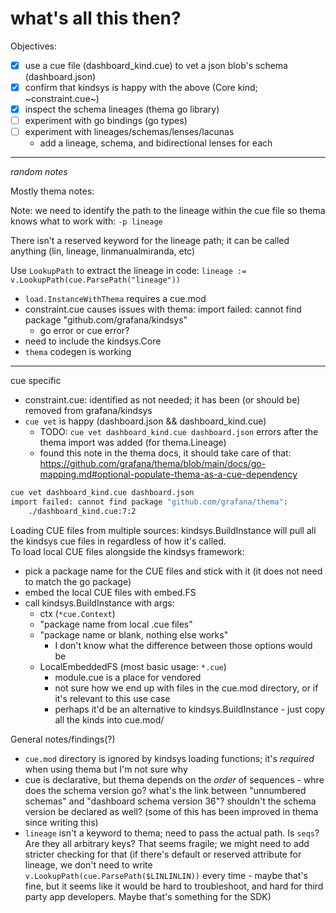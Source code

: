 # what's all this then? 

Objectives:
- [x] use a cue file (dashboard_kind.cue) to vet a json blob's schema (dashboard.json)
- [x] confirm that kindsys is happy with the above (Core kind; ~constraint.cue~)
- [x] inspect the schema lineages (thema go library)
- [ ] experiment with go bindings (go types)
- [ ] experiment with lineages/schemas/lenses/lacunas 
    - add a lineage, schema, and bidirectional lenses for each

------
_random notes_

Mostly thema notes:

Note: we need to identify the path to the lineage within the cue file so thema knows what to work with:
```-p lineage```

There isn't a reserved keyword for the lineage path; it can be called anything (lin, lineage, linmanualmiranda, etc)

Use `LookupPath` to extract the lineage in code:
```lineage := v.LookupPath(cue.ParsePath("lineage"))```

* `load.InstanceWithThema` requires a cue.mod
* constraint.cue causes issues with thema: import failed: cannot find package "github.com/grafana/kindsys"
    * go error or cue error?
* need to include the kindsys.Core
* `thema` codegen is working  

---

cue specific

* constraint.cue: identified as not needed; it has been (or should be) removed from grafana/kindsys
* `cue vet` is happy (dashboard.json && dashboard_kind.cue)
    * TODO: `cue vet dashboard_kind.cue dashboard.json` errors after the thema import was added (for thema.Lineage)
    - found this note in the thema docs, it should take care of that: https://github.com/grafana/thema/blob/main/docs/go-mapping.md#optional-populate-thema-as-a-cue-dependency

```bash
cue vet dashboard_kind.cue dashboard.json
import failed: cannot find package "github.com/grafana/thema":
    ./dashboard_kind.cue:7:2
```

Loading CUE files from multiple sources:
kindsys.BuildInstance  will pull all the kindsys cue files in regardless of how it's called.  
To load local CUE files alongside the kindsys framework:
- pick a package name for the CUE files and stick with it (it does not need to match the go package)
- embed the local CUE files with embed.FS 
- call kindsys.BuildInstance with args:
    * ctx (`*cue.Context`)
    * "package name from local .cue files" 
    * "package name or blank, nothing else works" 
        - I don't know what the difference between those options would be
    * LocalEmbeddedFS (most basic usage: `*.cue`) 
        - module.cue is a place for vendored 
        - not sure how we end up with files in the cue.mod directory, or if it's relevant to this use case
        - perhaps it'd be an alternative to kindsys.BuildInstance - just copy all the kinds into cue.mod/


General notes/findings(?)

- `cue.mod` directory is ignored by kindsys loading functions; it's _required_ when using thema but I'm not sure why
- cue is declarative, but thema depends on the _order_ of sequences - whre does the schema version go? what's the link between "unnumbered schemas" and "dashboard schema version 36"? shouldn't the schema version be declared as well? (some of this has been improved in thema since writing this)
- `lineage` isn't a keyword to thema; need to pass the actual path. Is `seqs`? Are they all arbitrary keys? That seems fragile; we might need to add stricter checking for that (if there's default or reserved attribute for lineage, we don't need to write `v.LookupPath(cue.ParsePath($LINLINLIN))` every time - maybe that's fine, but it seems like it would be hard to troubleshoot, and hard for third party app developers. Maybe that's something for the SDK)